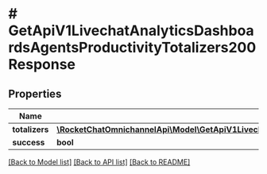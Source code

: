 # # GetApiV1LivechatAnalyticsDashboardsAgentsProductivityTotalizers200Response

## Properties

Name | Type | Description | Notes
------------ | ------------- | ------------- | -------------
**totalizers** | [**\RocketChatOmnichannelApi\Model\GetApiV1LivechatAnalyticsDashboardsAgentsProductivityTotalizers200ResponseTotalizersInner[]**](GetApiV1LivechatAnalyticsDashboardsAgentsProductivityTotalizers200ResponseTotalizersInner.md) |  | [optional]
**success** | **bool** |  | [optional]

[[Back to Model list]](../../README.md#models) [[Back to API list]](../../README.md#endpoints) [[Back to README]](../../README.md)
